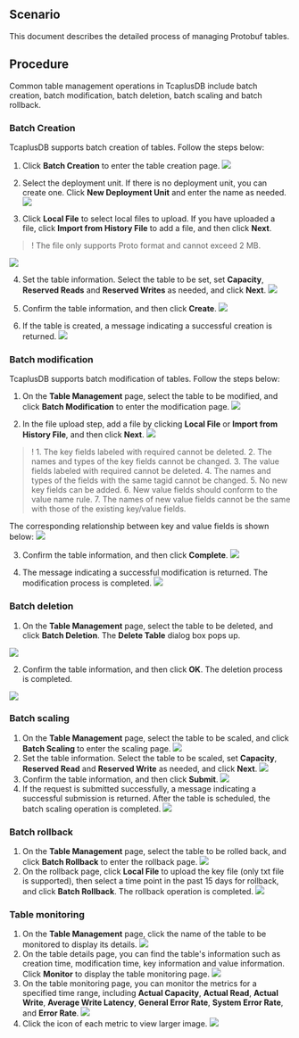[//]: # (chinagitpath:XXXXX)

## Scenario
This document describes the detailed process of managing Protobuf tables.
## Procedure
Common table management operations in TcaplusDB include batch creation, batch modification, batch deletion, batch scaling and batch rollback.
### Batch Creation
TcaplusDB supports batch creation of tables. Follow the steps below:  
1. Click **Batch Creation** to enter the table creation page.
![](https://main.qcloudimg.com/raw/dcd146329f21bf57a47bda3e8484f2b9.png)

2. Select the deployment unit. If there is no deployment unit, you can create one. Click **New Deployment Unit** and enter the name as needed.
![](https://main.qcloudimg.com/raw/a176ad01272429d75cebc6ab272233c2.png)


3. Click **Local File** to select local files to upload. If you have uploaded a file, click **Import from History File** to add a file, and then click **Next**.
> ! The file only supports Proto format and cannot exceed 2 MB.
> 
![](https://main.qcloudimg.com/raw/95a183b83475debbeb0d63b2202c63ab.png)

4. Set the table information. Select the table to be set, set **Capacity**, **Reserved Reads** and **Reserved Writes** as needed, and click **Next**.
![](https://main.qcloudimg.com/raw/43ab6bca9d9fbd1d45c568d157f5bec3.png)

5. Confirm the table information, and then click **Create**.
![](https://main.qcloudimg.com/raw/8e7cc073421c3d28fee0c1f54c37875f.png)

6. If the table is created, a message indicating a successful creation is returned.
![](https://main.qcloudimg.com/raw/edc84d8d88fb754eef6cdfd595b7259c.png)



### Batch modification
TcaplusDB supports batch modification of tables. Follow the steps below:

1. On the **Table Management** page, select the table to be modified, and click **Batch Modification** to enter the modification page.
![](https://main.qcloudimg.com/raw/81989a4df973ce7f360d9598cb84dbe0.png)

2. In the file upload step, add a file by clicking **Local File** or **Import from History File**, and then click **Next**.
![](https://main.qcloudimg.com/raw/015f751d6ce29c117d9a7db997d6de4a.png)
> ! 1\. The key fields labeled with required cannot be deleted.
>  2\. The names and types of the key fields cannot be changed.
>  3\. The value fields labeled with required cannot be deleted.
>  4\. The names and types of the fields with the same tagid cannot be changed.
>  5\. No new key fields can be added.
>  6\. New value fields should conform to the value name rule.
>  7\. The names of new value fields cannot be the same with those of the existing key/value fields.

The corresponding relationship between key and value fields is shown below:
![](https://main.qcloudimg.com/raw/86be2a19bbdd0e3ef161ff40d14400cf.png)



3. Confirm the table information, and then click **Complete**.
![](https://main.qcloudimg.com/raw/258ee0155764e05672d7999611a2e9e1.png)

4. The message indicating a successful modification is returned. The modification process is completed.
![](https://main.qcloudimg.com/raw/f696cfa0cebed654e976aba609b87de6.png)

### Batch deletion
1. On the **Table Management** page, select the table to be deleted, and click **Batch Deletion**. The **Delete Table** dialog box pops up.

![](https://main.qcloudimg.com/raw/a3dfc8889feb8a22333be9ca8b666dcb.png)

2. Confirm the table information, and then click **OK**. The deletion process is completed.

![](https://main.qcloudimg.com/raw/2eaf1354fa096c07cc579fbfd8840d00.png)

### Batch scaling
1. On the **Table Management** page, select the table to be scaled, and click **Batch Scaling** to enter the scaling page.
![](https://main.qcloudimg.com/raw/acbf433bfc0d540e3995c1e9e5efc786.png)
2. Set the table information. Select the table to be scaled, set **Capacity**, **Reserved Read** and **Reserved Write** as needed, and click **Next**.
![](https://main.qcloudimg.com/raw/68e83934d95ab7564db765d95df3778e.png)
3. Confirm the table information, and then click **Submit**.
![](https://main.qcloudimg.com/raw/fd0a4619397346fc3b4bebe7deecc3c1.png)
4. If the request is submitted successfully, a message indicating a successful submission is returned. After the table is scheduled, the batch scaling operation is completed.
![](https://main.qcloudimg.com/raw/b46cff256db192ea952877a2f4ddf177.png)

### Batch rollback
1. On the **Table Management** page, select the table to be rolled back, and click **Batch Rollback** to enter the rollback page.
![](https://main.qcloudimg.com/raw/8b527a2bcfe95ddfdd8586b9f7ccbed8.png)
2. On the rollback page, click **Local File** to upload the key file (only txt file is supported), then select a time point in the past 15 days for rollback, and click **Batch Rollback**. The rollback operation is completed.
![](https://main.qcloudimg.com/raw/1c262280d6047ff5b1a3fe2c71d32d57.png)

### Table monitoring
1. On the **Table Management** page, click the name of the table to be monitored to display its details.
![](https://main.qcloudimg.com/raw/ac10899d4015f14dc1f9832dd7522eae.png)
2. On the table details page, you can find the table's information such as creation time, modification time, key information and value information. Click **Monitor** to display the table monitoring page.
![](https://main.qcloudimg.com/raw/c343bb0d83ea80a28ed7f637b2e11e23.png)
3. On the table monitoring page, you can monitor the metrics for a specified time range, including **Actual Capacity**, **Actual Read**, **Actual Write**, **Average Write Latency**, **General Error Rate**, **System Error Rate**, and **Error Rate**.
![](https://main.qcloudimg.com/raw/7d609ebf3b72c2c2e5ba38e88c14507a.png)
4. Click the icon of each metric to view larger image.
![](https://main.qcloudimg.com/raw/406f7274dc84d61e11ebe5b6b5307fc2.png)

